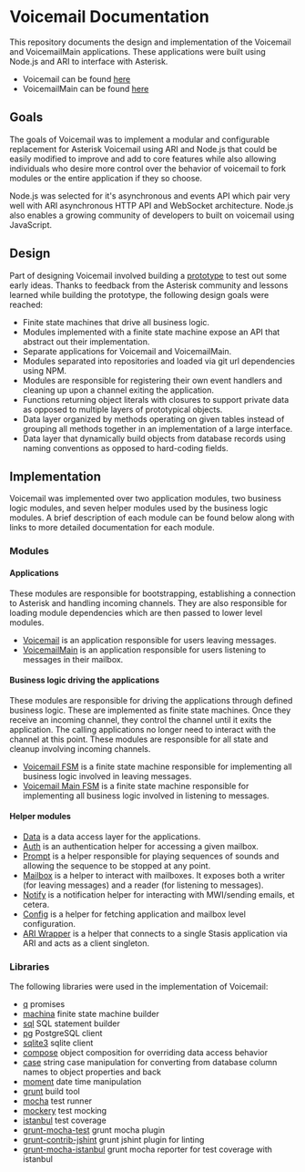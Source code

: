 # Voicemail Documentation

This repository documents the design and implementation of the Voicemail and VoicemailMain applications. These applications were built using Node.js and ARI to interface with Asterisk.

- Voicemail can be found [here](https://github.com/asterisk/node-voicemail)
- VoicemailMain can be found [here](https://github.com/asterisk/node-voicemail-main)

## Goals

The goals of Voicemail was to implement a modular and configurable replacement for Asterisk Voicemail using ARI and Node.js that could be easily modified to improve and add to core features while also allowing individuals who desire more control over the behavior of voicemail to fork modules or the entire application if they so choose.

Node.js was selected for it's asynchronous and events API which pair very well with ARI asynchronous HTTP API and WebSocket architecture. Node.js also enables a growing community of developers to built on voicemail using JavaScript.

## Design

Part of designing Voicemail involved building a [prototype](https://github.com/asterisk/node-voicemail-js) to test out some early ideas. Thanks to feedback from the Asterisk community and lessons learned while building the prototype, the following design goals were reached:

- Finite state machines that drive all business logic.
- Modules implemented with a finite state machine expose an API that abstract out their implementation.
- Separate applications for Voicemail and VoicemailMain.
- Modules separated into repositories and loaded via git url dependencies using NPM.
- Modules are responsible for registering their own event handlers and cleaning up upon a channel exiting the application.
- Functions returning object literals with closures to support private data as opposed to multiple layers of prototypical objects.
- Data layer organized by methods operating on given tables instead of grouping all methods together in an implementation of a large interface.
- Data layer that dynamically build objects from database records using naming conventions as opposed to hard-coding fields.

## Implementation

Voicemail was implemented over two application modules, two business logic modules, and seven helper modules used by the business logic modules. A brief description of each module can be found below along with links to more detailed documentation for each module.

### Modules

#### Applications

These modules are responsible for bootstrapping, establishing a connection to Asterisk and handling incoming channels. They are also responsible for loading module dependencies which are then passed to lower level modules.

- [Voicemail](voicemail.md) is an application responsible for users leaving messages.
- [VoicemailMain](voicemail-main.md) is an application responsible for users listening to messages in their mailbox.

#### Business logic driving the applications

These modules are responsible for driving the applications through defined business logic. These are implemented as finite state machines. Once they receive an incoming channel, they control the channel until it exits the application. The calling applications no longer need to interact with the channel at this point. These modules are responsible for all state and cleanup involving incoming channels.

- [Voicemail FSM](voicemail-fsm.md) is a finite state machine responsible for implementing all business logic involved in leaving messages.
- [Voicemail Main FSM](voicemail-main-fsm.md) is a finite state machine responsible for implementing all business logic involved in listening to messages.

#### Helper modules

- [Data](data.md) is a data access layer for the applications.
- [Auth](auth.md) is an authentication helper for accessing a given mailbox.
- [Prompt](prompt.md) is a helper responsible for playing sequences of sounds and allowing the sequence to be stopped at any point.
- [Mailbox](mailbox.md) is a helper to interact with mailboxes. It exposes both a writer (for leaving messages) and a reader (for listening to messages).
- [Notify](notify.md) is a notification helper for interacting with MWI/sending emails, et cetera.
- [Config](config.md) is a helper for fetching application and mailbox level configuration.
- [ARI Wrapper](ari.md) is a helper that connects to a single Stasis application via ARI and acts as a client singleton.

### Libraries

The following libraries were used in the implementation of Voicemail:

- [q](https://github.com/kriskowal/q) promises
- [machina](https://github.com/ifandelse/machina.js) finite state machine builder
- [sql](https://github.com/brianc/node-sql) SQL statement builder
- [pg](https://github.com/brianc/node-postgres) PostgreSQL client
- [sqlite3](https://github.com/mapbox/node-sqlite3) sqlite client
- [compose](https://github.com/kriszyp/compose) object composition for overriding data access behavior
- [case](https://github.com/nbubna/Case) string case manipulation for converting from database column names to object properties and back
- [moment](https://github.com/moment/moment) date time manipulation
- [grunt](https://github.com/gruntjs/grunt) build tool
- [mocha](https://github.com/mochajs/mocha) test runner
- [mockery](https://github.com/mfncooper/mockery) test mocking
- [istanbul](https://www.npmjs.org/package/istanbul) test coverage
- [grunt-mocha-test](https://github.com/pghalliday/grunt-mocha-test) grunt mocha plugin
- [grunt-contrib-jshint](https://github.com/gruntjs/grunt-contrib-jshint) grunt jshint plugin for linting
- [grunt-mocha-istanbul](https://github.com/pocesar/grunt-mocha-istanbul) grunt mocha reporter for test coverage with istanbul
